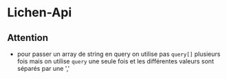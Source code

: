 # Lichen-Api

## Attention

- pour passer un array de string en query on utilise pas `query[]` plusieurs fois mais on utilise `query` une seule fois et les différentes valeurs sont séparés par une ','